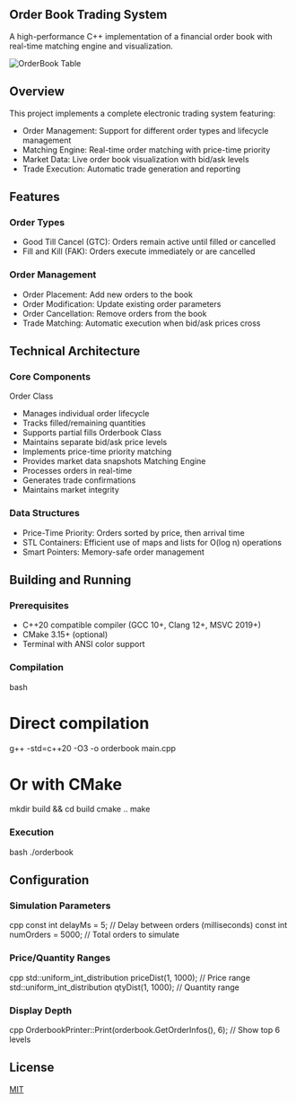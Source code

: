 ## Order Book Trading System
A high-performance C++ implementation of a financial order book with real-time matching engine and visualization.

![OrderBook Table](https://github.com/user-attachments/assets/dfaf5a17-516d-4f7e-82b4-d5cf8d5173f0)

## Overview
This project implements a complete electronic trading system featuring:
- Order Management: Support for different order types and lifecycle management
- Matching Engine: Real-time order matching with price-time priority
- Market Data: Live order book visualization with bid/ask levels
- Trade Execution: Automatic trade generation and reporting
## Features
### Order Types
- Good Till Cancel (GTC): Orders remain active until filled or cancelled
- Fill and Kill (FAK): Orders execute immediately or are cancelled
### Order Management
- Order Placement: Add new orders to the book
- Order Modification: Update existing order parameters
- Order Cancellation: Remove orders from the book
- Trade Matching: Automatic execution when bid/ask prices cross
## Technical Architecture
### Core Components
Order Class
- Manages individual order lifecycle
- Tracks filled/remaining quantities
- Supports partial fills
Orderbook Class
- Maintains separate bid/ask price levels
- Implements price-time priority matching
- Provides market data snapshots
Matching Engine
- Processes orders in real-time
- Generates trade confirmations
- Maintains market integrity
### Data Structures
- Price-Time Priority: Orders sorted by price, then arrival time
- STL Containers: Efficient use of maps and lists for O(log n) operations
- Smart Pointers: Memory-safe order management
## Building and Running
### Prerequisites
- C++20 compatible compiler (GCC 10+, Clang 12+, MSVC 2019+)
- CMake 3.15+ (optional)
- Terminal with ANSI color support
### Compilation
bash
# Direct compilation
g++ -std=c++20 -O3 -o orderbook main.cpp
# Or with CMake
mkdir build && cd build
cmake ..
make

### Execution
bash
./orderbook

## Configuration
### Simulation Parameters
cpp
const int delayMs = 5;          // Delay between orders (milliseconds)
const int numOrders = 5000;     // Total orders to simulate

### Price/Quantity Ranges
cpp
std::uniform_int_distribution<int> priceDist(1, 1000);    // Price range
std::uniform_int_distribution<int> qtyDist(1, 1000);      // Quantity range

### Display Depth
cpp
OrderbookPrinter::Print(orderbook.GetOrderInfos(), 6);    // Show top 6 levels

## License
[MIT](LICENSE)
